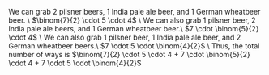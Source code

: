 We can grab 2 pilsner beers, 1 India pale ale beer, and 1 German wheatbeer beer. \\
$\binom{7}{2} \cdot 5 \cdot 4$ \\
We can also grab 1 pilsner beer, 2 India pale ale beers, and 1 German wheatbeer beer.\\
$7 \cdot \binom{5}{2} \cdot 4$ \\
We can also grab 1 pilsner beer, 1 India pale ale beer, and 2 German wheatbeer beers.\\
$7 \cdot 5 \cdot \binom{4}{2}$ \\
Thus, the total number of ways is $\binom{7}{2} \cdot 5 \cdot 4 + 7 \cdot \binom{5}{2} \cdot 4 + 7 \cdot 5 \cdot \binom{4}{2}$
